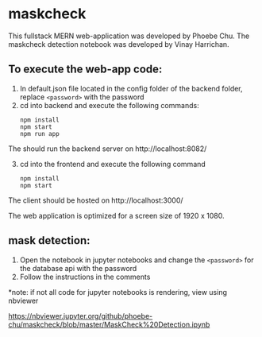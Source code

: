 # maskcheck

This fullstack MERN web-application was developed by Phoebe Chu.
The maskcheck detection notebook was developed by Vinay Harrichan.

## To execute the web-app code:
1. In default.json file located in the config folder of the backend folder, replace ```<password>``` with the password
2. cd into backend and execute the following commands:
   ```
   npm install
   npm start
   npm run app   
   ```
The should run the backend server on http://localhost:8082/

3. cd into the frontend and execute the following command
   
   ```
   npm install
   npm start
   ```
The client should be hosted on http://localhost:3000/
  
The web application is optimized for a screen size of 1920 x 1080.

## mask detection:
1. Open the notebook in jupyter notebooks and change the ``` <password> ``` for the database api with the password
2. Follow the instructions in the comments

*note: if not all code for jupyter notebooks is rendering, view using nbviewer 

https://nbviewer.jupyter.org/github/phoebe-chu/maskcheck/blob/master/MaskCheck%20Detection.ipynb
